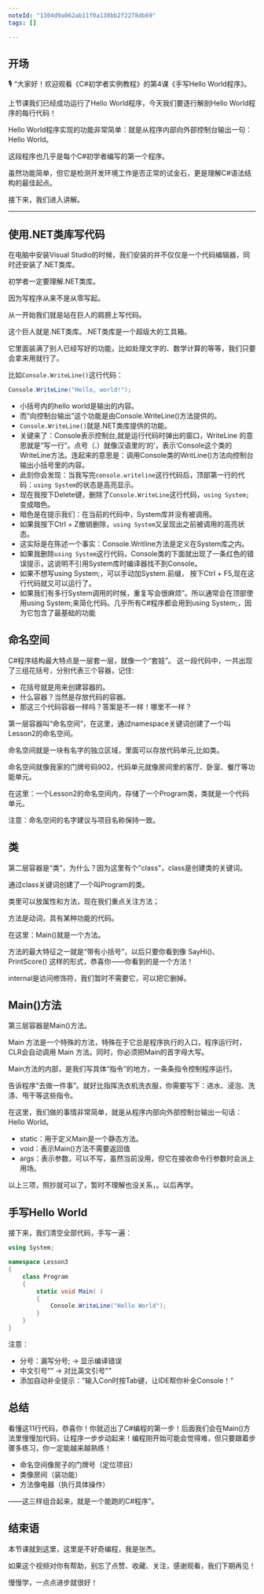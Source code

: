 ```yaml
---
noteId: "1304d9a062ab11f0a138bb2f2278db69"
tags: []

---
```


## **开场**  

🎙️ “大家好！欢迎观看《C#初学者实例教程》的第4课《手写Hello World程序》。

上节课我们已经成功运行了Hello World程序，今天我们要逐行解剖Hello World程序的每行代码！

Hello World程序实现的功能非常简单：就是从程序内部向外部控制台输出一句：Hello World。

这段程序也几乎是每个C#初学者编写的第一个程序。
 
虽然功能简单，但它是检测开发环境工作是否正常的试金石，更是理解C#语法结构的最佳起点。

接下来，我们进入讲解。

---
## 使用.NET类库写代码

在电脑中安装Visual Studio的时候，我们安装的并不仅仅是一个代码编辑器，同时还安装了.NET类库。

初学者一定要理解.NET类库。

因为写程序从来不是从零写起。

从一开始我们就是站在巨人的肩膀上写代码。

这个巨人就是.NET类库。.NET类库是一个超级大的工具箱。

它里面装满了别人已经写好的功能，比如处理文字的、数学计算的等等，我们只要会拿来用就行了。

比如`Console.WriteLine()`这行代码：

```c# linenums="1"
Console.WriteLine("Hello, world!");

```

- 小括号内的hello world是输出的内容。
- 而“向控制台输出”这个功能是由Console.WriteLine()方法提供的。
- `Console.WriteLine()`就是.NET类库提供的功能。
- 关键来了：Console表示控制台,就是运行代码时弹出的窗口，WriteLine 的意思就是“写一行”。点号（.）就像汉语里的‘的’，表示‘Console这个类的WriteLine方法。连起来的意思是：调用Console类的WritLine()方法向控制台输出小括号里的内容。
- 此刻你会发现：当我写完`console.writeline`这行代码后，顶部第一行的代码：`using System`的状态是高亮显示。
- 现在我按下Delete键，删除了`Console.WriteLine`这行代码，`using System;`变成暗色。
- 暗色是在提示我们：在当前的代码中，System库并没有被调用。
- 如果我按下Ctrl + Z撤销删除，`using System`又呈现出之前被调用的高亮状态。
- 这实际是在陈述一个事实：Console.Writline方法是定义在System库之内。
- 如果我删除`using System`这行代码，Console类的下面就出现了一条红色的错误提示，这说明不引用System库时编译器找不到Console。
- 如果不想写using System;，可以手动加System.前缀， 按下Ctrl + F5,现在这行代码就又可以运行了。
- 如果我们有多行System调用的时候，重复写会很麻烦”。所以通常会在顶部使用using System;来简化代码。几乎所有C#程序都会用到using System;，因为它包含了最基础的功能


## 命名空间

C#程序结构最大特点是一层套一层，就像一个“套娃”。
这一段代码中，一共出现了三组花括号，分别代表三个容器，记住: 

- 花括号就是用来创建容器的。
- 什么容器？当然是存放代码的容器。
- 那这三个代码容器一样吗？答案是不一样！哪里不一样？

第一层容器叫“命名空间”，在这里，通过namespace关键词创建了一个叫Lesson2的命名空间。

命名空间就是一块有名字的独立区域，里面可以存放代码单元,比如类。

命名空间就像我家的门牌号码902，代码单元就像房间里的客厅、卧室、餐厅等功能单元。

在这里：一个Lesson2的命名空间内，存储了一个Program类，类就是一个代码单元。

注意：命名空间的名字建议与项目名称保持一致。


## 类
第二层容器是“类”，为什么？因为这里有个"class"，class是创建类的关键词。

通过class关键词创建了一个叫Program的类。

类里可以放属性和方法，现在我们重点关注方法；

方法是动词，具有某种功能的代码。

在这里：Main()就是一个方法。

方法的最大特征之一就是“带有小括号”，以后只要你看到像 SayHi()、PrintScore() 这样的形式，恭喜你——你看到的是一个方法！

internal是访问修饰符，我们暂时不需要它，可以把它删掉。

## Main()方法    
第三层容器是Main()方法。

Main 方法是一个特殊的方法，特殊在于它总是程序执行的入口，程序运行时，CLR会自动调用 Main 方法。同时，你必须把Main的首字母大写。

Main方法的内部，是我们写具体“指令”的地方，一条条指令控制程序运行。

告诉程序“去做一件事”。就好比指挥洗衣机洗衣服，你需要写下：进水、浸泡、洗涤、甩干等这些指令。

在这里，我们做的事情非常简单，就是从程序内部向外部控制台输出一句话：Hello World。

- static：用于定义Main是一个静态方法。
- void：表示Main()方法不需要返回值
- args：表示参数，可以不写，虽然当前没用，但它在接收命令行参数时会派上用场。

以上三项，照抄就可以了，暂时不理解也没关系，。以后再学。

## 手写Hello World

接下来，我们清空全部代码，手写一遍：

```c#
using System;   

namespace Lesson3
{
    class Program
    {
        static void Main( )
        {
            Console.WriteLine("Hello World");
        }
    }
}
```
注意：

- 分号：漏写分号; → 显示编译错误
- 中文引号“” → 对比英文引号""
- 添加自动补全提示："输入Con时按Tab键，让IDE帮你补全Console！"

## 总结

看懂这11行代码，恭喜你！你就迈出了C#编程的第一步！后面我们会在Main()方法里慢慢加代码，让程序一步步动起来！编程刚开始可能会觉得难，但只要跟着步骤多练习，你一定能越来越熟练！

- 命名空间像房子的门牌号（定位项目）
- 类像房间（装功能）
- 方法像电器（执行具体操作）

——这三样组合起来，就是一个能跑的C#程序”。

## 结束语

本节课就到这里，这里是不好奇编程，我是张杰。

如果这个视频对你有帮助，别忘了点赞、收藏、关注，感谢观看，我们下期再见！

慢慢学，一点点进步就很好！